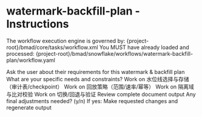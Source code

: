 # watermark-backfill-plan - Instructions

<critical>The workflow execution engine is governed by: {project-root}/bmad/core/tasks/workflow.xml</critical>
<critical>You MUST have already loaded and processed: {project-root}/bmad/snowflake/workflows/watermark-backfill-plan/workflow.yaml</critical>

<workflow>

<step n="1" goal="Understand Requirements">
<action>Ask the user about their requirements for this watermark & backfill plan</action>
<ask>What are your specific needs and constraints?</ask>
</step>

<step n="2" goal="水位线选择与存储（审计表/Checkpoint）">
<action>Work on 水位线选择与存储（审计表/checkpoint）</action>
<template-output section="watermark"/>
</step>

<step n="3" goal="回放策略（范围/速率/幂等）">
<action>Work on 回放策略（范围/速率/幂等）</action>
<template-output section="replay"/>
</step>

<step n="4" goal="隔离域与比对校验">
<action>Work on 隔离域与比对校验</action>
<template-output section="isolation"/>
</step>

<step n="5" goal="切换/回退与验证">
<action>Work on 切换/回退与验证</action>
<template-output section="cutover"/>
</step>

<step n="6" goal="Review and Finalize">
<action>Review complete document output</action>
<ask>Any final adjustments needed? (y/n)</ask>
<check>If yes:</check>
  <action>Make requested changes and regenerate output</action>
</step>

</workflow>
